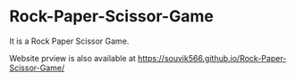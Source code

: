 # Rock-Paper-Scissor-Game
It is a Rock Paper Scissor Game.

Website prview is also available at 
https://souvik566.github.io/Rock-Paper-Scissor-Game/
